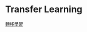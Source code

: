 # Transfer Learning

[轉移學習](https://medium.com/%E6%88%91%E5%B0%B1%E5%95%8F%E4%B8%80%E5%8F%A5-%E6%80%8E%E9%BA%BC%E5%AF%AB/transfer-learning-%E8%BD%89%E7%A7%BB%E5%AD%B8%E7%BF%92-4538e6e2ffe4)
